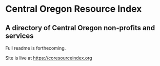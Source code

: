 # Central Oregon Resource Index

## A directory of Central Oregon non-profits and services

Full readme is forthecoming.

Site is live at https://coresourceindex.org
